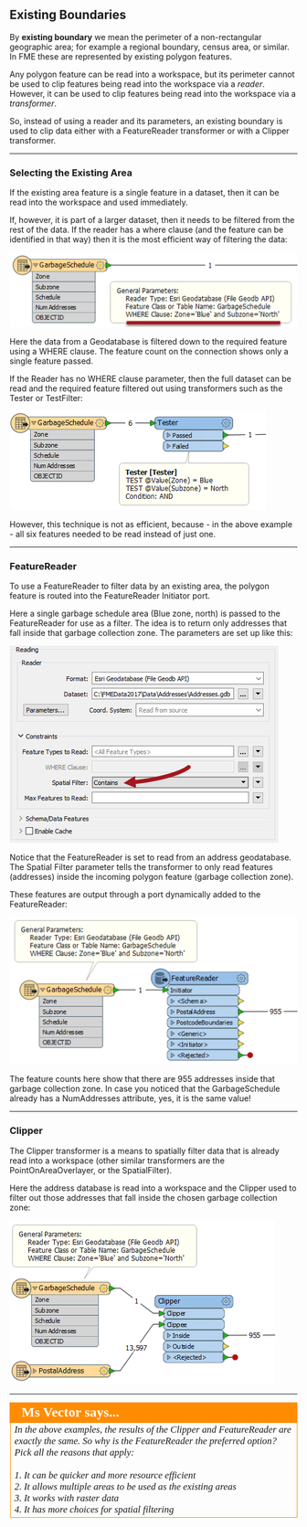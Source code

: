 ## Existing Boundaries ##

By **existing boundary** we mean the perimeter of a non-rectangular geographic area; for example a regional boundary, census area, or similar. In FME these are represented by existing polygon features. 

Any polygon feature can be read into a workspace, but its perimeter cannot be used to clip features being read into the workspace via a *reader*. However, it can be used to clip features being read into the workspace via a *transformer*.

So, instead of using a reader and its parameters, an existing boundary is used to clip data either with a FeatureReader transformer or with a Clipper transformer. 

---

### Selecting the Existing Area ###

If the existing area feature is a single feature in a dataset, then it can be read into the workspace and used immediately.

If, however, it is part of a larger dataset, then it needs to be filtered from the rest of the data. If the reader has a where clause (and the feature can be identified in that way) then it is the most efficient way of filtering the data:

![](./Images/Img3.004.ReaderWhereClause.png)

Here the data from a Geodatabase is filtered down to the required feature using a WHERE clause. The feature count on the connection shows only a single feature passed.

If the Reader has no WHERE clause parameter, then the full dataset can be read and the required feature filtered out using transformers such as the Tester or TestFilter:

![](./Images/Img3.005.TesterNotWhereClause.png)

However, this technique is not as efficient, because - in the above example - all six features needed to be read instead of just one.

---

### FeatureReader ###

To use a FeatureReader to filter data by an existing area, the polygon feature is routed into the FeatureReader Initiator port.

Here a single garbage schedule area (Blue zone, north) is passed to the FeatureReader for use as a filter. The idea is to return only addresses that fall inside that garbage collection zone. The parameters are set up like this:

![](./Images/Img3.006.FeatureReaderParameters.png)

Notice that the FeatureReader is set to read from an address geodatabase. The Spatial Filter parameter tells the transformer to only read features (addresses) inside the incoming polygon feature (garbage collection zone). 

These features are output through a port dynamically added to the FeatureReader:

![](./Images/Img3.007.FeatureReaderOutput.png)

The feature counts here show that there are 955 addresses inside that garbage collection zone. In case you noticed that the GarbageSchedule already has a NumAddresses attribute, yes, it is the same value! 

---

### Clipper ###

The Clipper transformer is a means to spatially filter data that is already read into a workspace (other similar transformers are the PointOnAreaOverlayer, or the SpatialFilter).

Here the address database is read into a workspace and the Clipper used to filter out those addresses that fall inside the chosen garbage collection zone:

![](./Images/Img3.008.ClipperClippingAddresses.png)

---

<!--Person X Says Section-->

<table style="border-spacing: 0px">
<tr>
<td style="vertical-align:middle;background-color:darkorange;border: 2px solid darkorange">
<i class="fa fa-quote-left fa-lg fa-pull-left fa-fw" style="color:white;padding-right: 12px;vertical-align:text-top"></i>
<span style="color:white;font-size:x-large;font-weight: bold;font-family:serif">Ms Vector says...</span>
</td>
</tr>

<tr>
<td style="border: 1px solid darkorange">
<span style="font-family:serif; font-style:italic; font-size:larger">
In the above examples, the results of the Clipper and FeatureReader are exactly the same. So why is the FeatureReader the preferred option? Pick all the reasons that apply:
<br><br>1. It can be quicker and more resource efficient 
<br>2. It allows multiple areas to be used as the existing areas
<br>3. It works with raster data 
<br>4. It has more choices for spatial filtering
</span>
</td>
</tr>
</table>
